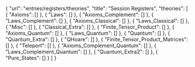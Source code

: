 {
    "url": "entries/registers/theories",
    "title": "Session Registers",
    "theories": [
        {
            "Axioms": []
        },
        {
            "Laws": []
        },
        {
            "Axioms_Complement": []
        },
        {
            "Laws_Complement": []
        },
        {
            "Axioms_Classical": []
        },
        {
            "Laws_Classical": []
        },
        {
            "Misc": []
        },
        {
            "Classical_Extra": []
        },
        {
            "Finite_Tensor_Product": []
        },
        {
            "Axioms_Quantum": []
        },
        {
            "Laws_Quantum": []
        },
        {
            "Quantum": []
        },
        {
            "Quantum_Extra": []
        },
        {
            "QHoare": []
        },
        {
            "Finite_Tensor_Product_Matrices": []
        },
        {
            "Teleport": []
        },
        {
            "Axioms_Complement_Quantum": []
        },
        {
            "Laws_Complement_Quantum": []
        },
        {
            "Quantum_Extra2": []
        },
        {
            "Pure_States": []
        }
    ]
}